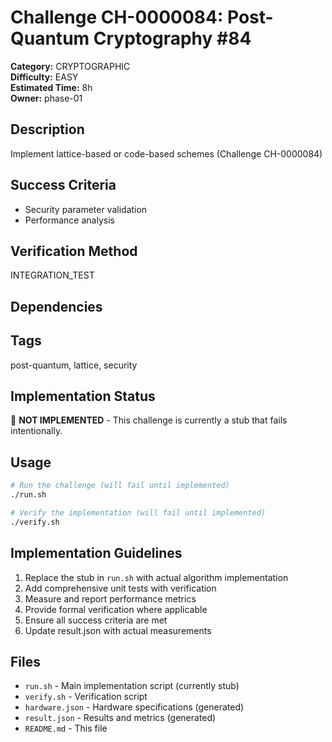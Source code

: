 # Challenge CH-0000084: Post-Quantum Cryptography #84

**Category:** CRYPTOGRAPHIC  
**Difficulty:** EASY  
**Estimated Time:** 8h  
**Owner:** phase-01  

## Description

Implement lattice-based or code-based schemes (Challenge CH-0000084)

## Success Criteria

- Security parameter validation
- Performance analysis

## Verification Method

INTEGRATION_TEST

## Dependencies



## Tags

post-quantum, lattice, security

## Implementation Status

🚧 **NOT IMPLEMENTED** - This challenge is currently a stub that fails intentionally.

## Usage

```bash
# Run the challenge (will fail until implemented)
./run.sh

# Verify the implementation (will fail until implemented) 
./verify.sh
```

## Implementation Guidelines

1. Replace the stub in `run.sh` with actual algorithm implementation
2. Add comprehensive unit tests with verification
3. Measure and report performance metrics
4. Provide formal verification where applicable
5. Ensure all success criteria are met
6. Update result.json with actual measurements

## Files

- `run.sh` - Main implementation script (currently stub)
- `verify.sh` - Verification script
- `hardware.json` - Hardware specifications (generated)
- `result.json` - Results and metrics (generated)
- `README.md` - This file
